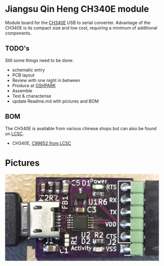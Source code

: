 # Jiangsu Qin Heng CH340E module
Module board for the [CH340E](http://www.wch.cn/product/CH340.html) USB to serial converter. Advantage of the CH340E is its compact size and low cost, requiring a minimum of additional components.
## TODO's
Still some things need to be done:
* schematic entry
* PCB layout
* Review with one night in between
* Produce at [OSHPARK](https://oshpark.com/)
* Assemble
* Test & characterise
* update Readme.md with pictures and BOM
## BOM
The CH340E is available from various chinese shops but can also be found on [LCSC](https://lcsc.com/).
* CH340E, [C99652 from LCSC](https://lcsc.com/product-detail/USB_CH340E_C99652.html)
# Pictures
![Board Front](readme_files/module_CH340E_V20200609_front.jpg)
